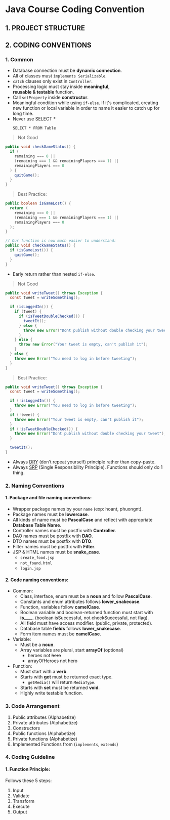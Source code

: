 # Java Course Coding Convention

## 1. PROJECT STRUCTURE

## 2. CODING CONVENTIONS

### 1. Common

- Database connection must be **dynamic connection**.
- All of classes must `implements Serializable`.
- `catch` clauses only exist in `Controller`.
- Processing logic must stay inside **meaningful, reusable & testable** function.
- Call `setProperty` inside **constructor**.
- Meaningful condition while using `if-else`. If it's complicated, creating new function or local variable in order to name it easier to catch up for long time.
- Never use SELECT \*
  ```
  SELECT * FROM Table
  ```

> Not Good

```java
public void checkGameStatus() {
  if (
    remaining === 0 ||
    (remaining === 1 && remainingPlayers === 1) ||
    remainingPlayers === 0
  ) {
    quitGame();
  }
}
```

> Best Practice:

```java
public boolean isGameLost() {
  return (
    remaining === 0 ||
    (remaining === 1 && remainingPlayers === 1) ||
    remainingPlayers === 0
  );
}

// Our function is now much easier to understand:
public void checkGameStatus() {
  if (isGameLost()) {
    quitGame();
  }
}
```

- Early return rather than nested `if-else`.

> Not Good

```java
public void writeTweet() throws Exception {
  const tweet = writeSomething();

  if (isLoggedIn()) {
    if (tweet) {
      if (isTweetDoubleChecked()) {
        tweetIt();
      } else {
        throw new Error("Dont publish without double checking your tweet");
      }
    } else {
      throw new Error("Your tweet is empty, can't publish it");
    }
  } else {
    throw new Error("You need to log in before tweeting");
  }
}
```

> Best Practice:

```java
public void writeTweet() throws Exception {
  const tweet = writeSomething();

  if (!isLoggedIn()) {
    throw new Error("You need to log in before tweeting");
  }
  if (!tweet) {
    throw new Error("Your tweet is empty, can't publish it");
  }
  if (!isTweetDoubleChecked()) {
    throw new Error("Dont publish without double checking your tweet");
  }

  tweetIt();
}
```

- Always [DRY](https://en.wikipedia.org/wiki/Don%27t_repeat_yourself) (don’t repeat yourself) principle rather than copy-paste.
- Always [SRP](https://medium.com/@severinperez/writing-flexible-code-with-the-single-responsibility-principle-b71c4f3f883f) (Single Responsibility Principle). Functions should only do 1 thing.

### 2. Naming Conventions

#### 1. Package and file naming conventions:

- Wrapper package names by your `name` (exp: hoant, phuongnt).
- Package names must be **lowercase**.
- All kinds of name must be **PascalCase** and reflect with appropriate **Database Table Name**.
- Controller names must be postfix with **Controller**.
- DAO names must be postfix with **DAO**.
- DTO names must be postfix with **DTO**.
- Filter names must be postfix with **Filter**.
- JSP & HTML names must be **snake_case**.
  - `create_food.jsp`
  - `not_found.html`
  - `login.jsp`

#### 2. Code naming conventions:

- Common:
  - Class, interface, enum must be a **noun** and follow **PascalCase**.
  - Constants and enum attributes follows **lower_snakecase**.
  - Function, variables follow **camelCase**.
  - Boolean variable and boolean-returned function must start with **is\_\_\_\_**. (boolean isSuccessful, not <s>checkSuccessful</s>, not <s>flag</s>).
  - All field must have access modifier. (public, private, protected).
  - Database table **fields** follows **lower_snakecase**.
  - Form item names must be **camelCase**.
- Variable:
  - Must be a **noun**.
  - Array variables are plural, start **arrayOf** (optional)
    - heroes not <s>hero</s>
    - arrayOfHeroes not <s>hero</s>
- Function:
  - Must start with a **verb**.
  - Starts with **get** must be returned exact type.
    - `getMedia()` will return `MediaType`.
  - Starts with **set** must be returned **void**.
  - Highly write testable function.

### 3. Code Arrangement

1. Public attributes (Alphabetize)
1. Private attributes (Alphabetize)
1. Constructors
1. Public functions (Alphabetize)
1. Private functions (Alphabetize)
1. Implemented Functions from (`implements`, `extends`)

### 4. Coding Guideline

#### 1. Function Principle:

Follows these 5 steps:

1. Input
2. Validate
3. Transform
4. Execute
5. Output
